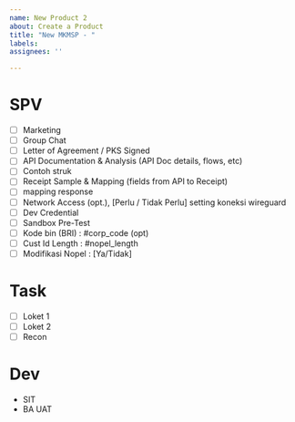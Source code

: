 ```yaml
---
name: New Product 2
about: Create a Product
title: "New MKMSP - "
labels: 
assignees: ''

---
```

# SPV
- [ ] Marketing
- [ ] Group Chat
- [ ] Letter of Agreement / PKS Signed
- [ ] API Documentation & Analysis (API Doc details, flows, etc)
- [ ] Contoh struk
- [ ] Receipt Sample & Mapping (fields from API to Receipt)
- [ ] mapping response
- [ ] Network Access (opt.), [Perlu / Tidak Perlu] setting koneksi wireguard
- [ ] Dev Credential
- [ ] Sandbox Pre-Test
- [ ] Kode bin (BRI) :  #corp_code (opt)
- [ ] Cust Id Length : #nopel_length
- [ ] Modifikasi Nopel : [Ya/Tidak]

# Task
- [ ] Loket 1
- [ ] Loket 2
- [ ] Recon

# Dev
- SIT
- BA UAT
